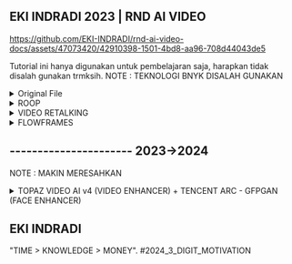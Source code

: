 ## EKI INDRADI 2023 | RND AI VIDEO 


https://github.com/EKI-INDRADI/rnd-ai-video-docs/assets/47073420/42910398-1501-4bd8-aa96-708d44043de5


Tutorial ini hanya digunakan untuk pembelajaran saja, harapkan tidak disalah gunakan trmksih.
NOTE : TEKNOLOGI BNYK DISALAH GUNAKAN 

<details>
  <summary>Original File</summary>

https://github.com/EKI-INDRADI/rnd-ai-video-docs/assets/47073420/8cbb26cf-b37b-49f0-830c-48db09ab28dc


[VIDEO](https://www.youtube.com/watch?v=-R-TvrdyYxs)

![___2984248520521109861_7959880316](https://github.com/EKI-INDRADI/rnd-ai-video-docs/assets/47073420/c6c3c2dd-181f-4b29-9c8f-a5bc3001237a)

[PICTURE](https://www.instagram.com/jeonjongseo_fanpage)

https://github.com/EKI-INDRADI/rnd-ai-video-docs/blob/main/__MONEY_HEIST_KOREA_TOKYO_DUBBED_INDONESIAN.wav

[AUDIO](https://www.netflix.com)

```sh

Description :

from_video : Nita Gunawan
to_video : Jeon Jong-seo
to_audio : Dubbed indonesia - Tokyo (Money Heist Korea - Netflix)

```

</details>

<details>
  <summary>ROOP</summary>

https://github.com/EKI-INDRADI/rnd-ai-video-docs/assets/47073420/f4843327-c787-4ce3-b4e6-25bd087bd223

[GITHUB](https://github.com/s0md3v/roop)

```sh

Tutorial :

baca readme.md dokumentasi terkait ya jangan males

```

</details>

<details>
  <summary>VIDEO RETALKING</summary>

https://github.com/EKI-INDRADI/rnd-ai-video-docs/assets/47073420/f22400cd-3af2-4a24-9481-cd7ff7fe504d


[GITHUB](https://github.com/OpenTalker/video-retalking)

```sh

Tutorial :

baca readme.md dokumentasi terkait ya jangan males

```

</details>



<details>
  <summary>FLOWFRAMES</summary>

https://github.com/EKI-INDRADI/rnd-ai-video-docs/assets/47073420/a4e7826c-7dfe-40d4-ba63-2280fd67a2cc

[GITHUB](https://github.com/n00mkrad/flowframes)

```sh

Tutorial :

baca readme.md dokumentasi terkait ya jangan males

```

</details>

## ---------------------- 2023->2024

NOTE : MAKIN MERESAHKAN

<details>
  <summary>TOPAZ VIDEO AI v4 (VIDEO ENHANCER) + TENCENT ARC - GFPGAN (FACE ENHANCER)</summary>

VIDEO ENHANCER : 
                              
[TOPAZ VIDEO AI](https://www.topazlabs.com/topaz-video-ai)

[REAL-ESRGAN](https://github.com/xinntao/Real-ESRGAN-ncnn-vulkan)

[REALSR](https://github.com/nihui/realsr-ncnn-vulkan)

[SRMD](https://github.com/k4yt3x/video2x)

[WAIFU2X](https://github.com/k4yt3x/video2x)


FACE ENHANCER : 

[CODEFORMER](https://replicate.com/sczhou/codeformer)

[GFPGAN](https://github.com/TencentARC/GFPGAN)

[GPEN](https://github.com/yangxy/GPEN)

[FACE FUSION](https://github.com/facefusion/facefusion)

RESULT :

https://github.com/EKI-INDRADI/rnd-ai-video-docs/assets/47073420/586bbab8-bddb-4300-91d3-3b3a6dc89397


```sh

Tutorial :

baca readme.md dokumentasi terkait ya jangan males

```

</details>


## EKI INDRADI

"TIME > KNOWLEDGE > MONEY". #2024_3_DIGIT_MOTIVATION

